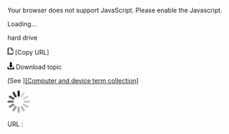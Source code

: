 Your browser does not support JavaScript. Please enable the Javascript.

Loading...

hard drive

![Copy URL](hard-drive_files/Copy.png) [Copy URL]

![Download](hard-drive_files/Download.png)
Download topic

[See ][[Computer and device term collection]](https://worldready.cloudapp.net/Styleguide/Read?id=2700&topicid=26597)

![In progress](hard-drive_files/activity-large.gif)

URL :


